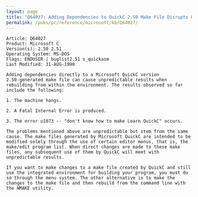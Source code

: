 ```yaml
---
layout: page
title: "Q64027: Adding Dependencies to QuickC 2.50 Make File Disrupts QuickC"
permalink: /pubs/pc/reference/microsoft/kb/Q64027/
---
```


	Article: Q64027
	Product: Microsoft C
	Version(s): 2.50 2.51
	Operating System: MS-DOS
	Flags: ENDUSER | buglist2.51 s_quickasm
	Last Modified: 31-AUG-1990
	
	Adding dependencies directly to a Microsoft QuickC version
	2.50-generated make file can cause unpredictable results when
	rebuilding from within the environment. The results observed so far
	include the following:
	
	1. The machine hangs.
	
	2. A Fatal Internal Error is produced.
	
	3. The error u1073 -- "don't know how to make Learn QuickC" occurs.
	
	The problems mentioned above are unpredictable but stem from the same
	cause. The make files generated by Microsoft QuickC are intended to be
	modified solely through the use of certain editor menus, that is, the
	make/edit program list. When direct changes are made to these make
	files, any subsequent use of them by QuickC will meet with
	unpredictable results.
	
	If you want to make changes to a make file created by QuickC and still
	use the integrated environment for building your program, you must do
	so through the menu system. The other alternative is to make the
	changes to the make file and then rebuild from the command line with
	the NMAKE utility.
